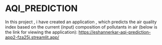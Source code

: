 # AQI_PREDICTION
In this project , i have created an application , which predicts the air quality index based on the current (input) composition of pollutants in air
(below is the link for viewing the application):
https://eshannerkar-aqi-prediction-app2-fza25j.streamlit.app/
